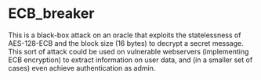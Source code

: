 # ECB_breaker

This is a black-box attack on an oracle that exploits the statelessness of AES-128-ECB and the block size (16 bytes) to decrypt a secret message. This sort of attack could be used on vulnerable webservers (implementing ECB encryption) to extract information on user data, and (in a smaller set of cases) even achieve authentication as admin.
